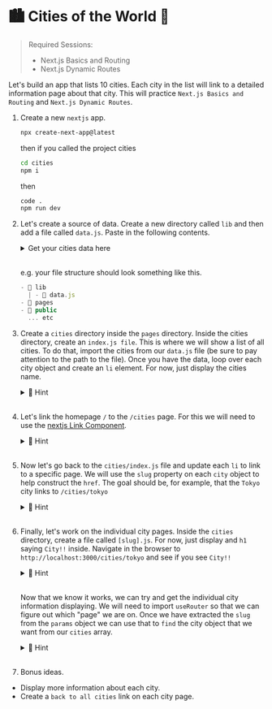 # 🏙️ Cities of the World 🌇

> Required Sessions:
>
> - Next.js Basics and Routing
> - Next.js Dynamic Routes

Let's build an app that lists 10 cities. Each city in the list will link to a detailed information page about that city. This will practice `Next.js Basics and Routing` and `Next.js Dynamic Routes`.

1. Create a new `nextjs` app.

   ```bash
   npx create-next-app@latest
   ```

   then if you called the project cities

   ```bash
   cd cities
   npm i
   ```

   then

   ```bash
   code .
   npm run dev
   ```

2. Let's create a source of data. Create a new directory called `lib` and then add a file called `data.js`.
   Paste in the following contents.

     <details>
     <summary>Get your cities data here</summary>

   ```js
   export const cities = [
     {
       id: 1,
       name: "Tokyo",
       country: "Japan",
       population: "37 million",
       description:
         "Tokyo is a vibrant metropolis known for its modern technology, traditional culture, and bustling city life.",
       slug: "tokyo",
     },
     {
       id: 2,
       name: "Paris",
       country: "France",
       population: "2.1 million",
       description:
         "Paris, the 'City of Love', is famous for its romantic ambiance, historical landmarks, and world-renowned art and cuisine.",
       slug: "paris",
     },
     {
       id: 3,
       name: "New York City",
       country: "United States",
       population: "8.4 million",
       description:
         "New York City is a global hub of finance, culture, and entertainment, with iconic landmarks like Times Square and the Statue of Liberty.",
       slug: "new-york-city",
     },
     {
       id: 4,
       name: "Rio de Janeiro",
       country: "Brazil",
       population: "6.7 million",
       description:
         "Rio de Janeiro is known for its stunning beaches, lively festivals, and the iconic Christ the Redeemer statue overlooking the city.",
       slug: "rio-de-janeiro",
     },
     {
       id: 5,
       name: "Cairo",
       country: "Egypt",
       population: "9.7 million",
       description:
         "Cairo, a city steeped in history, is home to the ancient Pyramids of Giza and the Sphinx, attracting tourists and archaeologists alike.",
       slug: "cairo",
     },
     {
       id: 6,
       name: "Sydney",
       country: "Australia",
       population: "5.4 million",
       description:
         "Sydney is defined by its iconic Opera House, beautiful harbor, and vibrant cultural scene, making it a major destination in the Southern Hemisphere.",
       slug: "sydney",
     },
     {
       id: 7,
       name: "Istanbul",
       country: "Turkey",
       population: "15.5 million",
       description:
         "Istanbul, straddling two continents, offers a rich blend of cultures, with historic sites like the Hagia Sophia and the Grand Bazaar.",
       slug: "istanbul",
     },
     {
       id: 8,
       name: "Mumbai",
       country: "India",
       population: "20.7 million",
       description:
         "Mumbai, India's largest city, is a bustling financial center and home to the Bollywood film industry, reflecting both tradition and modernity.",
       slug: "mumbai",
     },
     {
       id: 9,
       name: "Cape Town",
       country: "South Africa",
       population: "3.5 million",
       description:
         "Cape Town boasts breathtaking landscapes, including Table Mountain, and offers a mix of cultures, history, and outdoor activities.",
       slug: "cape-town",
     },
     {
       id: 10,
       name: "Buenos Aires",
       country: "Argentina",
       population: "2.9 million",
       description:
         "Buenos Aires is a city known for its tango music, European architecture, and vibrant arts scene.",
       slug: "buenos-aires",
     },
   ];
   ```

     </details>
     &nbsp;

   e.g. your file structure should look something like this.

   ```js
   - 📁 lib
     | - 📄 data.js
   - 📁 pages
   - 📁 public
     ... etc
   ```

3. Create a `cities` directory inside the `pages` directory. Inside the cities directory, create an `index.js file`. This is where we will show a list of all cities. To do that, import the cities from our `data.js` file (be sure to pay attention to the path to the file).
   Once you have the data, loop over each city object and create an `li` element. For now, just display the cities name.
   <details>
      <summary>🙈 Hint</summary>

   ```js
   import { cities } from "../../lib/data";

   export default function Cities() {
     return (
       <>
         <h1>Cities</h1>
         <ul>
           {cities.map((city) => (
             <li key={city.id}>{city.name}</li>
           ))}
         </ul>
       </>
     );
   }
   ```

   </details>
   &nbsp;

4. Let's link the homepage `/` to the `/cities` page. For this we will need to use the [nextjs Link Component](https://nextjs.org/docs/pages/api-reference/components/link).
   <details>
       <summary>🙈 Hint</summary>

   ```js
   import Link from "next/link";

   export default function HomePage() {
     return (
       <div>
         <h1>Welcome to my cities App.</h1>
         <Link href="/cities">Go to cities</Link>
       </div>
     );
   }
   ```

   </details>
   &nbsp;

5. Now let's go back to the `cities/index.js` file and update each `li` to link to a specific page. We will use the `slug` property on each `city` object to help construct the `href`. The goal should be, for example, that the `Tokyo` city links to `/cities/tokyo`

   <details>
       <summary>🙈 Hint</summary>

   ```js
   import Link from "next/link";
   import { cities } from "../../lib/data";

   export default function Cities() {
     return (
       <>
         <h1>Cities</h1>
         {cities.map((city) => (
           <li key={city.id}>
             <Link href={`cities/${city.slug}`}>{city.name}</Link>
           </li>
         ))}
       </>
     );
   }
   ```

   </details>
   &nbsp;

6. Finally, let's work on the individual city pages. Inside the `cities` directory, create a file called `[slug].js`. For now, just display and `h1` saying `City!!` inside. Navigate in the browser to `http://localhost:3000/cities/tokyo` and see if you see `City!!`

   <details>
       <summary>🙈 Hint</summary>

   ```js
   import { cities } from "@/lib/data";

   export default function City() {
     return <h1>City!!</h1>;
   }
   ```

   </details>
   &nbsp;

   Now that we know it works, we can try and get the individual city information displaying. We will need to import `useRouter` so that we can figure out which "page" we are on. Once we have extracted the `slug` from the `params` object we can use that to `find` the city object that we want from our `cities` array.

   <details>
       <summary>🙈 Hint</summary>

   ```js
   import { useRouter } from "next/router";
   import { cities } from "@/lib/data";

   export default function City() {
     const router = useRouter();

     if (!router.query) {
       return null;
     }
     const { slug } = router.query;
     const city = cities.find((city) => city.slug === slug);

     if (!city) {
       return null;
     }

     return (
       <>
         <h1>{city.name}</h1>
         <p>{city.description}</p>
       </>
     );
   }
   ```

   </details>
   &nbsp;

7. Bonus ideas.

- Display more information about each city.
- Create a `back to all cities` link on each city page.
